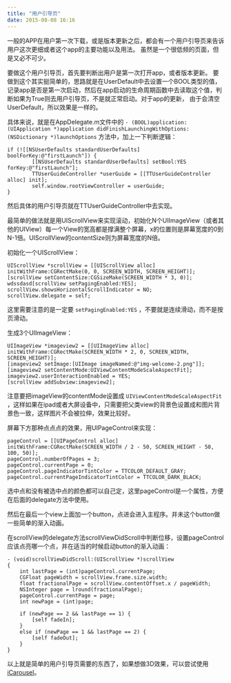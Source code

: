 ```yaml
---
title: "用户引导页"
date: 2015-08-08 16:16
---
```


一般的APP在用户第一次下载，或是版本更新之后，都会有一个用户引导页来告诉用户这次更细或者这个app的主要功能以及用法。
虽然是一个很低频的页面，但是又必不可少。

要做这个用户引导页，首先要判断出用户是第一次打开app，或者版本更新。
要做到这个其实挺简单的，思路就是在UserDefault中去设置一个BOOL类型的值，记录app是否是第一次启动，然后在app启动的生命周期函数中去读取这个值，判断如果为True则去用户引导页，不是就正常启动。对于app的更新， 由于会清空UserDefault，所以效果是一样的。

具体来说，就是在AppDelegate.m文件中的 `- (BOOL)application:(UIApplication *)application didFinishLaunchingWithOptions:(NSDictionary *)launchOptions` 方法中，加上一下判断逻辑：

```
if (![[NSUserDefaults standardUserDefaults] boolForKey:@"firstLaunch"]) {
        [[NSUserDefaults standardUserDefaults] setBool:YES forKey:@"firstLaunch"];
        TTUserGuideController *userGuide = [[TTUserGuideController alloc] init];
        self.window.rootViewController = userGuide;
}
```

然后具体的用户引导页就在TTUserGuideController中去实现。

最简单的做法就是用UIScrollView来实现滚动，初始化N个UIImageView（或者其他的UIView）每一个View的宽高都是撑满整个屏幕，x的位置则是屏幕宽度的0到N-1倍。UIScrollView的contentSize则为屏幕宽度的N倍。

初始化一个UIScrollView：

```
UIScrollView *scrollView = [[UIScrollView alloc] initWithFrame:CGRectMake(0, 0, SCREEN_WIDTH, SCREEN_HEIGHT)];
[scrollView setContentSize:CGSizeMake(SCREEN_WIDTH * 3, 0)];
wdssdasd[scrollView setPagingEnabled:YES];
scrollView.showsHorizontalScrollIndicator = NO;
scrollView.delegate = self;
```

这里需要注意的是一定要 `setPagingEnabled:YES` ，不要就是连续滑动，而不是按页滑动。

生成3个UIImageView：

```
UIImageView *imageview2 = [[UIImageView alloc] initWithFrame:CGRectMake(SCREEN_WIDTH * 2, 0, SCREEN_WIDTH, SCREEN_HEIGHT)];
[imageview2 setImage:[UIImage imageNamed:@"img-welcome-2.png"]];
[imageview2 setContentMode:UIViewContentModeScaleAspectFit];
imageview2.userInteractionEnabled = YES;
[scrollView addSubview:imageview2];
```

注意要把imageView的contentMode设置成 `UIViewContentModeScaleAspectFit` ，这样如果在ipad或者大屏设备中，只需要把父类view的背景色设置成和图片背景色一致，这样图片不会被拉伸，效果比较好。

屏幕下方那种点点点的效果，用UIPageControl来实现：

```
pageControl = [[UIPageControl alloc] initWithFrame:CGRectMake(SCREEN_WIDTH / 2 - 50, SCREEN_HEIGHT - 50, 100, 50)];
pageControl.numberOfPages = 3;
pageControl.currentPage = 0;
pageControl.pageIndicatorTintColor = TTCOLOR_DEFAULT_GRAY;
pageControl.currentPageIndicatorTintColor = TTCOLOR_DARK_BLACK;
```

选中点和没有被选中点的颜色都可以自己定，这里pageControl是一个属性，方便在后面的delegate方法中使用。

然后在最后一个view上面加一个button，点进会进入主程序。并未这个button做一些简单的渐入动画。

在scrollView的delegate方法scrollViewDidScroll中判断位移，设置pageControl应该点亮哪一个点，并在适当的时候启动button的渐入动画：

```
- (void)scrollViewDidScroll:(UIScrollView *)scrollView
{
    int lastPage = (int)pageControl.currentPage;
    CGFloat pageWidth = scrollView.frame.size.width;
    float fractionalPage = scrollView.contentOffset.x / pageWidth;
    NSInteger page = lround(fractionalPage);
    pageControl.currentPage = page;
    int newPage = (int)page;

    if (newPage == 2 && lastPage == 1) {
        [self fadeIn];
    }
    else if (newPage == 1 && lastPage == 2) {
        [self fadeOut];
    }
}
```

以上就是简单的用户引导页需要的东西了，如果想做3D效果，可以尝试使用[iCarousel](https://github.com/nicklockwood/iCarousel)。
